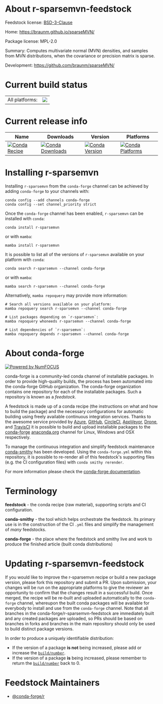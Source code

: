 About r-sparsemvn-feedstock
===========================

Feedstock license: [BSD-3-Clause](https://github.com/conda-forge/r-sparsemvn-feedstock/blob/main/LICENSE.txt)

Home: https://braunm.github.io/sparseMVN/

Package license: MPL-2.0

Summary: Computes multivariate normal (MVN) densities, and samples from MVN distributions, when the covariance or precision matrix is sparse.

Development: https://github.com/braunm/sparseMVN/

Current build status
====================


<table><tr><td>All platforms:</td>
    <td>
      <a href="https://dev.azure.com/conda-forge/feedstock-builds/_build/latest?definitionId=2506&branchName=main">
        <img src="https://dev.azure.com/conda-forge/feedstock-builds/_apis/build/status/r-sparsemvn-feedstock?branchName=main">
      </a>
    </td>
  </tr>
</table>

Current release info
====================

| Name | Downloads | Version | Platforms |
| --- | --- | --- | --- |
| [![Conda Recipe](https://img.shields.io/badge/recipe-r--sparsemvn-green.svg)](https://anaconda.org/conda-forge/r-sparsemvn) | [![Conda Downloads](https://img.shields.io/conda/dn/conda-forge/r-sparsemvn.svg)](https://anaconda.org/conda-forge/r-sparsemvn) | [![Conda Version](https://img.shields.io/conda/vn/conda-forge/r-sparsemvn.svg)](https://anaconda.org/conda-forge/r-sparsemvn) | [![Conda Platforms](https://img.shields.io/conda/pn/conda-forge/r-sparsemvn.svg)](https://anaconda.org/conda-forge/r-sparsemvn) |

Installing r-sparsemvn
======================

Installing `r-sparsemvn` from the `conda-forge` channel can be achieved by adding `conda-forge` to your channels with:

```
conda config --add channels conda-forge
conda config --set channel_priority strict
```

Once the `conda-forge` channel has been enabled, `r-sparsemvn` can be installed with `conda`:

```
conda install r-sparsemvn
```

or with `mamba`:

```
mamba install r-sparsemvn
```

It is possible to list all of the versions of `r-sparsemvn` available on your platform with `conda`:

```
conda search r-sparsemvn --channel conda-forge
```

or with `mamba`:

```
mamba search r-sparsemvn --channel conda-forge
```

Alternatively, `mamba repoquery` may provide more information:

```
# Search all versions available on your platform:
mamba repoquery search r-sparsemvn --channel conda-forge

# List packages depending on `r-sparsemvn`:
mamba repoquery whoneeds r-sparsemvn --channel conda-forge

# List dependencies of `r-sparsemvn`:
mamba repoquery depends r-sparsemvn --channel conda-forge
```


About conda-forge
=================

[![Powered by
NumFOCUS](https://img.shields.io/badge/powered%20by-NumFOCUS-orange.svg?style=flat&colorA=E1523D&colorB=007D8A)](https://numfocus.org)

conda-forge is a community-led conda channel of installable packages.
In order to provide high-quality builds, the process has been automated into the
conda-forge GitHub organization. The conda-forge organization contains one repository
for each of the installable packages. Such a repository is known as a *feedstock*.

A feedstock is made up of a conda recipe (the instructions on what and how to build
the package) and the necessary configurations for automatic building using freely
available continuous integration services. Thanks to the awesome service provided by
[Azure](https://azure.microsoft.com/en-us/services/devops/), [GitHub](https://github.com/),
[CircleCI](https://circleci.com/), [AppVeyor](https://www.appveyor.com/),
[Drone](https://cloud.drone.io/welcome), and [TravisCI](https://travis-ci.com/)
it is possible to build and upload installable packages to the
[conda-forge](https://anaconda.org/conda-forge) [anaconda.org](https://anaconda.org/)
channel for Linux, Windows and OSX respectively.

To manage the continuous integration and simplify feedstock maintenance
[conda-smithy](https://github.com/conda-forge/conda-smithy) has been developed.
Using the ``conda-forge.yml`` within this repository, it is possible to re-render all of
this feedstock's supporting files (e.g. the CI configuration files) with ``conda smithy rerender``.

For more information please check the [conda-forge documentation](https://conda-forge.org/docs/).

Terminology
===========

**feedstock** - the conda recipe (raw material), supporting scripts and CI configuration.

**conda-smithy** - the tool which helps orchestrate the feedstock.
                   Its primary use is in the construction of the CI ``.yml`` files
                   and simplify the management of *many* feedstocks.

**conda-forge** - the place where the feedstock and smithy live and work to
                  produce the finished article (built conda distributions)


Updating r-sparsemvn-feedstock
==============================

If you would like to improve the r-sparsemvn recipe or build a new
package version, please fork this repository and submit a PR. Upon submission,
your changes will be run on the appropriate platforms to give the reviewer an
opportunity to confirm that the changes result in a successful build. Once
merged, the recipe will be re-built and uploaded automatically to the
`conda-forge` channel, whereupon the built conda packages will be available for
everybody to install and use from the `conda-forge` channel.
Note that all branches in the conda-forge/r-sparsemvn-feedstock are
immediately built and any created packages are uploaded, so PRs should be based
on branches in forks and branches in the main repository should only be used to
build distinct package versions.

In order to produce a uniquely identifiable distribution:
 * If the version of a package **is not** being increased, please add or increase
   the [``build/number``](https://docs.conda.io/projects/conda-build/en/latest/resources/define-metadata.html#build-number-and-string).
 * If the version of a package **is** being increased, please remember to return
   the [``build/number``](https://docs.conda.io/projects/conda-build/en/latest/resources/define-metadata.html#build-number-and-string)
   back to 0.

Feedstock Maintainers
=====================

* [@conda-forge/r](https://github.com/orgs/conda-forge/teams/r/)

